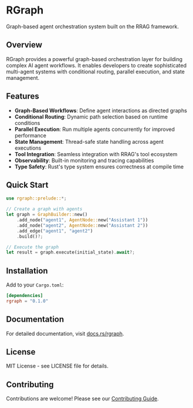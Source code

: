 # RGraph

Graph-based agent orchestration system built on the RRAG framework.

## Overview

RGraph provides a powerful graph-based orchestration layer for building complex AI agent workflows. It enables developers to create sophisticated multi-agent systems with conditional routing, parallel execution, and state management.

## Features

- **Graph-Based Workflows**: Define agent interactions as directed graphs
- **Conditional Routing**: Dynamic path selection based on runtime conditions
- **Parallel Execution**: Run multiple agents concurrently for improved performance
- **State Management**: Thread-safe state handling across agent executions
- **Tool Integration**: Seamless integration with RRAG's tool ecosystem
- **Observability**: Built-in monitoring and tracing capabilities
- **Type Safety**: Rust's type system ensures correctness at compile time

## Quick Start

```rust
use rgraph::prelude::*;

// Create a graph with agents
let graph = GraphBuilder::new()
    .add_node("agent1", AgentNode::new("Assistant 1"))
    .add_node("agent2", AgentNode::new("Assistant 2"))
    .add_edge("agent1", "agent2")
    .build()?;

// Execute the graph
let result = graph.execute(initial_state).await?;
```

## Installation

Add to your `Cargo.toml`:

```toml
[dependencies]
rgraph = "0.1.0"
```

## Documentation

For detailed documentation, visit [docs.rs/rgraph](https://docs.rs/rgraph).

## License

MIT License - see LICENSE file for details.

## Contributing

Contributions are welcome! Please see our [Contributing Guide](https://github.com/leval-ai/rrag/blob/main/CONTRIBUTING.md).